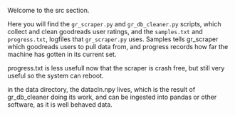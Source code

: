 Welcome to the src section. 

Here you will find the ```gr_scraper.py``` and ```gr_db_cleaner.py``` scripts, which collect and clean goodreads user ratings, and the ```samples.txt``` and ```progress.txt```, logfiles that ```gr_scraper.py``` uses. Samples tells gr_scraper which goodreads users to pull data from, and progress records how far the machine has gotten in its current set.

progress.txt is less usefull now that the scraper is crash free, but still very useful so the system can reboot. 

in the data directory, the datacln.npy lives, which is the result of gr_db_cleaner doing its work, and can be ingested into pandas or other software, as it is well behaved data. 
